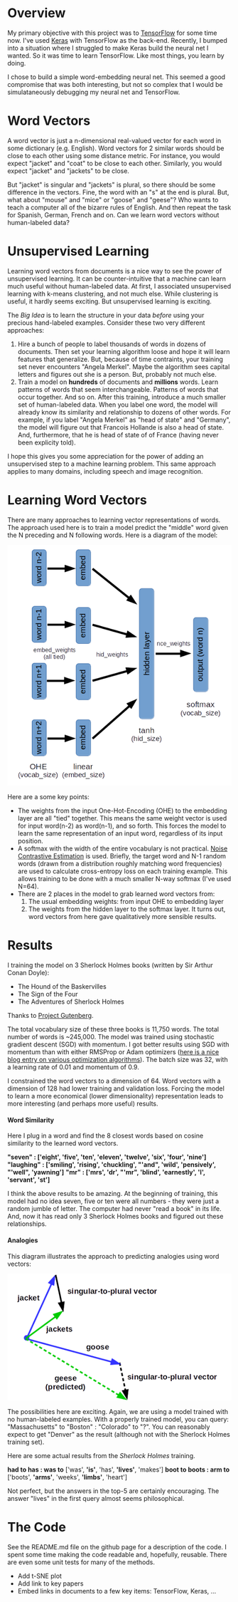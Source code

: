 # Overview

My primary objective with this project was to [TensorFlow](https://www.tensorflow.org/) for some time now. I've used [Keras](https://keras.io/) with TensorFlow as the back-end. Recently, I bumped into a situation where I struggled to make Keras build the neural net I wanted. So it was time to learn TensorFlow. Like most things, you learn by doing.

I chose to build a simple word-embedding neural net. This seemed a good compromise that was both interesting, but not so complex that I would be simulataneously debugging my neural net and TensorFlow.

# Word Vectors

A word vector is just a n-dimensional real-valued vector for each word in some dictionary (e.g. English). Word vectors for 2 similar words should be close to each other using some distance metric. For instance, you would expect "jacket" and "coat" to be close to each other. Similarly, you would expect "jacket" and "jackets" to be close.

But "jacket" is singular and "jackets" is plural, so there should be some difference in the vectors. Fine, the word with an "s" at the end is plural. But, what about "mouse" and "mice" or "goose" and "geese"? Who wants to teach a computer all of the bizarre rules of English. And then repeat the task for Spanish, German, French and on. Can we learn word vectors without human-labeled data?

# Unsupervised Learning

Learning word vectors from documents is a nice way to see the power of unsupervised learning. It can be counter-intuitive that a machine can learn much useful without human-labeled data. At first, I associated unsupervised learning with k-means clustering, and not much else. While clustering is useful, it hardly seems exciting. But unsupervised learning is exciting.

The *Big Idea* is to learn the structure in your data *before* using your precious hand-labeled examples. Consider these two very different approaches:

1. Hire a bunch of people to label thousands of words in dozens of documents. Then set your learning algorithm loose and hope it will learn features that generalize. But, because of time contraints, your training set never encounters "Angela Merkel". Maybe the algorithm sees capital letters and figures out she is a person. But, probably not much else.
2. Train a model on **hundreds** of documents and **millions** words. Learn patterns of words that seem interchangeable. Patterns of words that occur together. And so on. After this training, introduce a much smaller set of human-labeled data. When you label one word, the model will already know its similarity and relationship to dozens of other words. For example, if you label "Angela Merkel" as "head of state" and "Germany", the model will figure out that Francois Hollande is also a head of state. And, furthermore, that he is head of state of of France (having never been explicity told).

I hope this gives you some appreciation for the power of adding an unsupervised step to a machine learning problem. This same approach applies to many domains, including speech and image recognition.

# Learning Word Vectors

There are many approaches to learning vector representations of words. The approach used here is to train a model predict the "middle" word given the N preceding and N following words. Here is a diagram of the model:

![Neural Net Diagram](images/NN_diagram.png)

Here are a some key points:

* The weights from the input One-Hot-Encoding (OHE) to the embedding layer are all "tied" together. This means the same weight vector is used for input word(n-2) as word(n-1), and so forth. This forces the model to learn the same representation of an input word, regardless of its input position.
* A softmax with the width of the entire vocabulary is not practical. [Noise Contrastive Estimation](https://www.cs.toronto.edu/~amnih/papers/wordreps.pdf) is used. Briefly, the target word and N-1 random words (drawn from a distribution roughly matching word frequencies) are used to calculate cross-entropy loss on each training example. This allows training to be done with a much smaller N-way softmax (I've used N=64).
* There are 2 places in the model to grab learned word vectors from:
	1. The usual embedding weights: from input OHE to embedding layer
	2. The weights from the hidden layer to the softmax layer. It turns out, word vectors from here gave qualitatively more sensible results.

# Results

I training the model on 3 Sherlock Holmes books (written by Sir Arthur Conan Doyle):

* The Hound of the Baskervilles
* The Sign of the Four
* The Adventures of Sherlock Holmes

Thanks to [Project Gutenberg](https://www.gutenberg.org/).

The total vocabulary size of these three books is 11,750 words. The total number of words is ~245,000. The model was trained using stochastic gradient descent (SGD) with momentum. I got better results using SGD with momentum than with either RMSProp or Adam optimizers ([here is a nice blog entry on various optimization algorithms](http://sebastianruder.com/optimizing-gradient-descent/)). The batch size was 32, with a learning rate of 0.01 and momentum of 0.9.

I constrained the word vectors to a dimension of 64. Word vectors with a dimension of 128 had lower training and validation loss. Forcing the model to learn a more economical (lower dimensionality) representation leads to more interesting (and perhaps more useful) results.

#### Word Similarity

Here I plug in a word and find the 8 closest words based on cosine similarity to the learned word vectors.

**"seven" : ['eight', 'five', 'ten', 'eleven', 'twelve', 'six', 'four', 'nine']**
**"laughing" : ['smiling', 'rising', 'chuckling', "'and", 'wild', 'pensively', "'well", 'yawning']**
**"mr" : ['mrs', 'dr', "'mr", 'blind', 'earnestly', 'l', 'servant', 'st']**

I think the above results to be amazing. At the beginning of training, this model had no idea seven, five or ten were all numbers - they were just a random jumble of letter. The computer had never "read a book" in its life. And, now it has read only 3 Sherlock Holmes books and figured out these relationships.

#### Analogies

This diagram illustrates the approach to predicting analogies using word vectors:

![Word Vector Analogies](images/analogies.png)

The possibilities here are exciting. Again, we are using a model trained with no human-labeled examples. With a properly trained model, you can query: "Massachusetts" to "Boston" : "Colorado" to "?". You can reasonably expect to get "Denver" as the result (although not with the Sherlock Holmes training set).

Here are some actual results from the *Sherlock Holmes* training.

**had to has : was to** ['was', **'is'**, 'has', **'lives'**, 'makes']
**boot to boots : arm to** ['boots', **'arms'**, 'weeks', **'limbs'**, 'heart']

Not perfect, but the answers in the top-5 are certainly encouraging. The answer "lives" in the first query almost seems philosophical.

# The Code

See the README.md file on the github page for a description of the code. I spent some time making the code readable and, hopefully, reusable. There are even some unit tests for many of the methods.

* Add t-SNE plot
* Add link to key papers
* Embed links in documents to a few key items: TensorFlow, Keras, ...